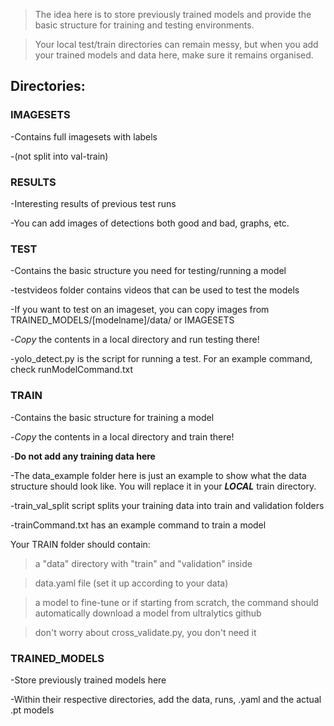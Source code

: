 >The idea here is to store previously trained models and provide the basic structure for training and testing environments.

>Your local test/train directories can remain messy, but when you add your trained models and data here, make sure it remains organised.


## Directories:


### IMAGESETS

  -Contains full imagesets with labels
  
  -(not split into val-train)



### RESULTS

  -Interesting results of previous test runs
  
  -You can add images of detections both good and bad, graphs, etc.



### TEST

  -Contains the basic structure you need for testing/running a model

  -testvideos folder contains videos that can be used to test the models

  -If you want to test on an imageset, you can copy images from TRAINED_MODELS/[modelname]/data/ or IMAGESETS
  
  -*Copy* the contents in a local directory and run testing there!

  -yolo_detect.py is the script for running a test. For an example command, check runModelCommand.txt


### TRAIN

  -Contains the basic structure for training a model
  
  -*Copy* the contents in a local directory and train there!
  
  -**Do not add any training data here**

  -The data_example folder here is just an example to show what the data structure should look like. You will replace it in your ***LOCAL*** train directory.

  -train_val_split script splits your training data into train and validation folders

  -trainCommand.txt has an example command to train a model

  Your TRAIN folder should contain:
  
  >a "data" directory with "train" and "validation" inside

  >data.yaml file (set it up according to your data)

  >a model to fine-tune or if starting from scratch, the command should automatically download a model from ultralytics github

  >don't worry about cross_validate.py, you don't need it


### TRAINED_MODELS

  -Store previously trained models here
  
  -Within their respective directories, add the data, runs, .yaml and the actual .pt models
